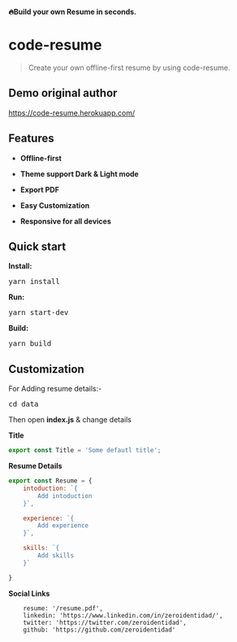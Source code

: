 **🔥Build your own Resume in seconds.**

# code-resume

> Create your own offline-first resume by using code-resume.

## Demo original author

https://code-resume.herokuapp.com/

## Features

* **Offline-first**

* **Theme support Dark & Light mode**

* **Export PDF**
  
* **Easy Customization**

* **Responsive for all devices**

## Quick start

**Install:**

<pre>yarn install</pre>

**Run:**

<pre>yarn start-dev</pre>

**Build:**

<pre>yarn build</pre>

## Customization

For Adding resume details:-

<pre>cd data</pre>

Then open **index.js** & change details

**Title**

```js
export const Title = 'Some defautl title';
```
**Resume Details**

```js
export const Resume = {
    intoduction: `{
        Add intoduction
    }`,

    experience: `{
        Add experience
    }`,

    skills: `{
        Add skills
    }`

}
```

**Social Links**

```
    resume: '/resume.pdf',
    linkedin: 'https://www.linkedin.com/in/zeroidentidad/',
    twitter: 'https://twitter.com/zeroidentidad',
    github: 'https://github.com/zeroidentidad'
```
